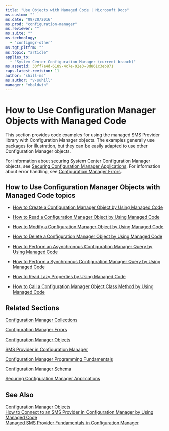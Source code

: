 ```yaml
---
title: "Use Objects with Managed Code | Microsoft Docs"
ms.custom: ""
ms.date: "09/20/2016"
ms.prod: "configuration-manager"
ms.reviewer: ""
ms.suite: ""
ms.technology:
  - "configmgr-other"
ms.tgt_pltfrm: ""
ms.topic: "article"
applies_to:
  - "System Center Configuration Manager (current branch)"
ms.assetid: 33ff7a4d-6189-4c7e-92e3-8d861c3eb871
caps.latest.revision: 11
author: "shill-ms"
ms.author: "v-suhill"
manager: "mbaldwin"
---
```

# How to Use Configuration Manager Objects with Managed Code
This section provides code examples for using the managed SMS Provider library with Configuration Manager objects. The examples generally use packages for illustration, but they can be easily adapted to use other Configuration Manager objects.  

 For information about securing System Center Configuration Manager objects, see [Securing Configuration Manager Applications](../../../develop/core/understand/securing-configuration-manager-applications.md). For information about error handling, see [Configuration Manager Errors](../../../develop/core/understand/configuration-manager-errors.md).  

## How to Use Configuration Manager Objects with Managed Code topics  

-   [How to Create a Configuration Manager Object by Using Managed Code](../../../develop/core/understand/how-to-create-a-configuration-manager-object-by-using-managed-code.md)  

-   [How to Read a Configuration Manager Object by Using Managed Code](../../../develop/core/understand/how-to-read-a-configuration-manager-object-by-using-managed-code.md)  

-   [How to Modify a Configuration Manager Object by Using Managed Code](../../../develop/core/understand/how-to-modify-a-configuration-manager-object-by-using-managed-code.md)  

-   [How to Delete a Configuration Manager Object by Using Managed Code](../../../develop/core/understand/how-to-delete-a-configuration-manager-object-by-using-managed-code.md)  

-   [How to Perform an Asynchronous Configuration Manager Query by Using Managed Code](../../../develop/core/understand/how-to-perform-an-asynchronous-query-by-using-managed-code.md)  

-   [How to Perform a Synchronous Configuration Manager Query by Using Managed Code](../../../develop/core/understand/how-to-perform-a-synchronous-configuration-manager-query-by-using-managed-code.md)  

-   [How to Read Lazy Properties by Using Managed Code](../../../develop/core/understand/how-to-read-lazy-properties-by-using-managed-code.md)  

-   [How to Call a Configuration Manager Object Class Method by Using Managed Code](../../../develop/core/understand/how-to-call-a-configuration-manager-object-class-method-by-using-managed-code.md)  

## Related Sections  
 [Configuration Manager Collections](../../../develop/core/clients/collections/collections.md)  

 [Configuration Manager Errors](../../../develop/core/understand/configuration-manager-errors.md)  

 [Configuration Manager Objects](../../../develop/core/understand/configuration-manager-objects.md)  

 [SMS Provider in Configuration Manager](../../../develop/core/understand/sms-provider-in-configuration-manager.md)  

 [Configuration Manager Programming Fundamentals](../../../develop/core/understand/configuration-manager-programming-fundamentals.md)  

 [Configuration Manager Schema](../../../develop/core/understand/configuration-manager-schema.md)  

 [Securing Configuration Manager Applications](../../../develop/core/understand/securing-configuration-manager-applications.md)  

## See Also  
 [Configuration Manager Objects](../../../develop/core/understand/configuration-manager-objects.md)   
 [How to Connect to an SMS Provider in Configuration Manager by Using Managed Code](../../../develop/core/understand/how-to-connect-to-an-sms-provider-by-using-managed-code.md)   
 [Managed SMS Provider Fundamentals in Configuration Manager](../../../develop/core/understand/managed-sms-provider-fundamentals-in-configuration-manager.md)
